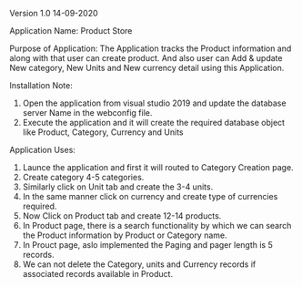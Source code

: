 Version 1.0 14-09-2020

Application Name: Product Store 

Purpose of Application: The Application tracks the Product information and along with that user can create product.
And also user can Add & update New category, New Units and New currency detail using this Application.

Installation Note: 
1.	Open the application from visual studio 2019 and update the database server Name in the webconfig file. 
2.	Execute the application and it will create the required database object like Product, Category, Currency and Units

Application Uses:
1.	Launce the application and first it will routed to Category Creation page.
2.	Create category 4-5 categories.
3.	Similarly click on Unit tab and create the 3-4 units.
4.	In the same manner click on currency and create type of currencies required.
5.	Now Click on Product tab and create 12-14 products.
6.	In Product page, there is a search functionality by which we can search the Product information by Product or Category name.
7.  In Prouct page, aslo implemented the Paging  and pager length is 5 records. 
8.  We can not delete the Category, units and Currency records if associated  records available in Product.
